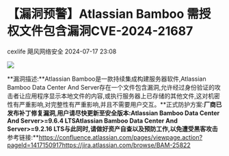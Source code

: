 #  【漏洞预警】Atlassian Bamboo 需授权文件包含漏洞CVE-2024-21687   
cexlife  飓风网络安全   2024-07-17 23:08  
  
![](https://mmbiz.qpic.cn/mmbiz_png/ibhQpAia4xu01Liayicczs7IgTHe5icXhpQv7ncO2q3jRPZ0tEVF050gHR6roX6k33VKoHASbuGtzjzibZMsFx1aEibiaw/640?wx_fmt=png&from=appmsg "")  
  
**漏洞描述:**Atlassian Bamboo是一款持续集成构建服务器软件,Atlassian Bamboo Data Center And Server存在一个文件包含漏洞,允许经过身份验证的攻击者让应用程序显示本地文件的内容,或执行服务器上已存储的其他文件,这对机密性有严重影响,对完整性有严重影响,并且不需要用户交互。**正式防护方案:**厂商已发布补丁修复漏洞,用户请尽快更新至安全版本:Atlassian Bamboo Data Center And Server>=9.6.4 LTSAtlassian Bamboo Data Center And Server>=9.2.16 LTS与此同时,请做好资产自查以及预防工作,以免遭受黑客攻击**参考链接:**https://confluence.atlassian.com/pages/viewpage.action?pageId=1417150917https://jira.atlassian.com/browse/BAM-25822  
  
